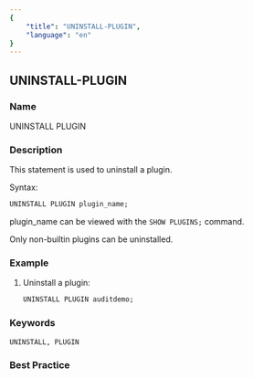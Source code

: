 ```yaml
---
{
    "title": "UNINSTALL-PLUGIN",
    "language": "en"
}
---
```


<!--
Licensed to the Apache Software Foundation (ASF) under one
or more contributor license agreements.  See the NOTICE file
distributed with this work for additional information
regarding copyright ownership.  The ASF licenses this file
to you under the Apache License, Version 2.0 (the
"License"); you may not use this file except in compliance
with the License.  You may obtain a copy of the License at

  http://www.apache.org/licenses/LICENSE-2.0

Unless required by applicable law or agreed to in writing,
software distributed under the License is distributed on an
"AS IS" BASIS, WITHOUT WARRANTIES OR CONDITIONS OF ANY
KIND, either express or implied.  See the License for the
specific language governing permissions and limitations
under the License.
-->

## UNINSTALL-PLUGIN

### Name

UNINSTALL PLUGIN

### Description

This statement is used to uninstall a plugin.

Syntax:

```sql
UNINSTALL PLUGIN plugin_name;
````

 plugin_name can be viewed with the `SHOW PLUGINS;` command.

Only non-builtin plugins can be uninstalled.

### Example

1. Uninstall a plugin:

    ```sql
    UNINSTALL PLUGIN auditdemo;
    ````

### Keywords

    UNINSTALL, PLUGIN

### Best Practice

